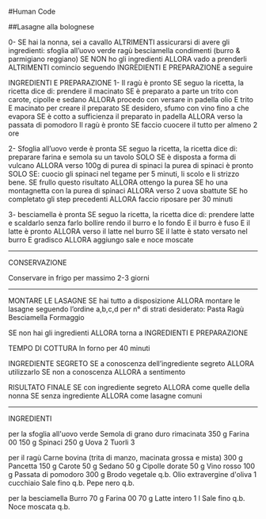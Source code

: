 #Human Code

##Lasagne alla bolognese

0- SE hai la nonna, sei a cavallo
    	ALTRIMENTI assicurarsi di avere gli ingredienti:
sfoglia all’uovo verde
ragù
besciamella
condimenti (burro & parmigiano reggiano)
  	SE NON ho gli ingredienti ALLORA vado a prenderli 
 		 ALTRIMENTI comincio seguendo INGREDIENTI E PREPARAZIONE a seguire

INGREDIENTI E PREPARAZIONE
1- Il ragù è pronto SE seguo la ricetta, la ricetta dice di:
    prendere il macinato
    SE è preparato a parte un trito con carote, cipolle e sedano
    ALLORA procedo con versare in padella olio E trito E macinato per creare il preparato
        SE desidero, sfumo con vino fino a che evapora
    SE è cotto a sufficienza il preparato in padella
    ALLORA verso la passata di pomodoro
    Il ragù è pronto SE faccio cuocere il tutto per almeno 2 ore

2- Sfoglia all’uovo verde è pronta SE seguo la ricetta, la ricetta dice di:
    preparare farina e semola su un tavolo
    SOLO SE è disposta a forma di vulcano ALLORA verso 100g di purea di spinaci
    la purea di spinaci è pronto SOLO SE:
    cuocio gli spinaci nel tegame per 5 minuti, li scolo e li strizzo bene.
    SE frullo questo risultato ALLORA ottengo la purea 
    SE ho una montagnetta con la purea di spinaci ALLORA verso 2 uova sbattute
    SE ho completato gli step precedenti ALLORA faccio riposare per 30 minuti

3- besciamella è pronta SE seguo la ricetta, la ricetta dice di:
    prendere latte e scaldarlo senza farlo bollire
    rendo il burro e lo fondo
    E il burro è fuso E il latte è pronto  ALLORA verso il latte nel burro
    SE il latte è stato versato nel burro E gradisco ALLORA aggiungo sale e noce moscate

--------------------

CONSERVAZIONE

Conservare in frigo per massimo 2-3 giorni

--------------------

MONTARE LE LASAGNE
SE hai tutto a disposizione ALLORA montare le lasagne seguendo l’ordine a,b,c,d per n° di strati desiderato:
Pasta
Ragù
Besciamella 
Formaggio

SE non hai gli ingredienti ALLORA torna a INGREDIENTI E PREPARAZIONE

TEMPO DI COTTURA
In forno per 40 minuti

INGREDIENTE SEGRETO
SE a conoscenza dell’ingrediente segreto ALLORA utilizzarlo
SE non a conoscenza ALLORA a sentimento

RISULTATO FINALE
SE con ingrediente segreto ALLORA come quelle della nonna
SE senza ingrediente ALLORA come lasagne comuni

--------------------

INGREDIENTI

per la sfoglia all'uovo verde
Semola di grano duro rimacinata 350 g
Farina 00 150 g
Spinaci 250 g
Uova 2
Tuorli 3

per il ragù
Carne bovina (trita di manzo, macinata grossa e mista) 300 g
Pancetta 150 g
Carote 50 g
Sedano 50 g
Cipolle dorate 50 g
Vino rosso 100 g
Passata di pomodoro 300 g
Brodo vegetale q.b.
Olio extravergine d'oliva 1 cucchiaio
Sale fino q.b.
Pepe nero q.b.

per la besciamella
Burro 70 g
Farina 00 70 g
Latte intero 1 l
Sale fino q.b.
Noce moscata q.b.
